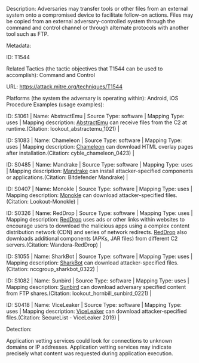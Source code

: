 Description: Adversaries may transfer tools or other files from an external system onto a compromised device to facilitate follow-on actions. Files may be copied from an external adversary-controlled system through the command and control channel or through alternate protocols with another tool such as FTP.

Metadata:

ID: T1544

Related Tactics (the tactic objectives that T1544 can be used to accomplish): Command and Control

URL: https://attack.mitre.org/techniques/T1544

Platforms (the system the adversary is operating within): Android, iOS Procedure Examples (usage examples):

ID: S1061 | Name: AbstractEmu | Source Type: software | Mapping Type: uses | Mapping description: [AbstractEmu](https://attack.mitre.org/software/S1061) can receive files from the C2 at runtime.(Citation: lookout_abstractemu_1021) |

ID: S1083 | Name: Chameleon | Source Type: software | Mapping Type: uses | Mapping description: [Chameleon](https://attack.mitre.org/software/S1083) can download HTML overlay pages after installation.(Citation: cyble_chameleon_0423) |

ID: S0485 | Name: Mandrake | Source Type: software | Mapping Type: uses | Mapping description: [Mandrake](https://attack.mitre.org/software/S0485) can install attacker-specified components or applications.(Citation: Bitdefender Mandrake) |

ID: S0407 | Name: Monokle | Source Type: software | Mapping Type: uses | Mapping description: [Monokle](https://attack.mitre.org/software/S0407) can download attacker-specified files.(Citation: Lookout-Monokle) |

ID: S0326 | Name: RedDrop | Source Type: software | Mapping Type: uses | Mapping description: [RedDrop](https://attack.mitre.org/software/S0326) uses ads or other links within websites to encourage users to download the malicious apps using a complex content distribution network (CDN) and series of network redirects. [RedDrop](https://attack.mitre.org/software/S0326) also downloads additional components (APKs, JAR files) from different C2 servers.(Citation: Wandera-RedDrop) |

ID: S1055 | Name: SharkBot | Source Type: software | Mapping Type: uses | Mapping description: [SharkBot](https://attack.mitre.org/software/S1055) can download attacker-specified files.(Citation: nccgroup_sharkbot_0322) |

ID: S1082 | Name: Sunbird | Source Type: software | Mapping Type: uses | Mapping description: [Sunbird](https://attack.mitre.org/software/S1082) can download adversary specified content from FTP shares.(Citation: lookout_hornbill_sunbird_0221) |

ID: S0418 | Name: ViceLeaker | Source Type: software | Mapping Type: uses | Mapping description: [ViceLeaker](https://attack.mitre.org/software/S0418) can download attacker-specified files.(Citation: SecureList - ViceLeaker 2019) |

Detection:

Application vetting services could look for connections to unknown domains or IP addresses. Application vetting services may indicate precisely what content was requested during application execution.